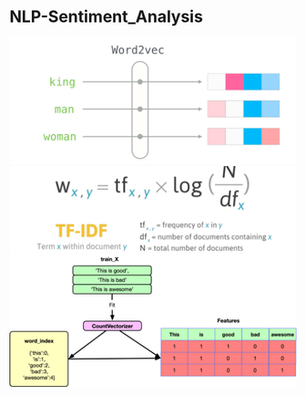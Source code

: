 # NLP-Sentiment_Analysis

<p align="center">
<img src = "Image/word2vec.jpeg">
<br>
<img src = "Image/tfidf.jpeg">
<br>
<img src = "Image/countvectorizer.png">
</p>
